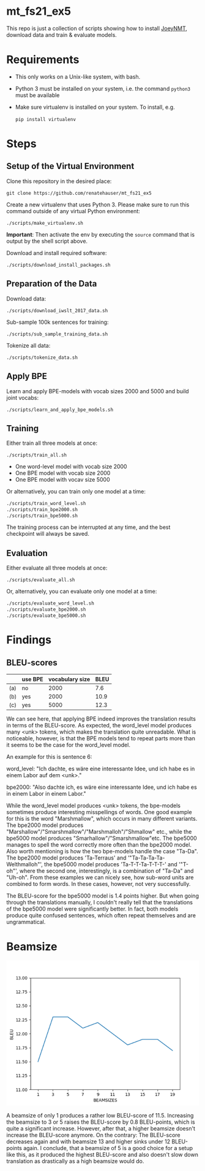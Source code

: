 # mt_fs21_ex5

This repo is just a collection of scripts showing how to install [JoeyNMT](https://github.com/joeynmt/joeynmt), download
data and train & evaluate models.

# Requirements

- This only works on a Unix-like system, with bash.
- Python 3 must be installed on your system, i.e. the command `python3` must be available
- Make sure virtualenv is installed on your system. To install, e.g.

    `pip install virtualenv`

# Steps
## Setup of the Virtual Environment

Clone this repository in the desired place:

    git clone https://github.com/renatehauser/mt_fs21_ex5

Create a new virtualenv that uses Python 3. Please make sure to run this command outside of any virtual Python environment:

    ./scripts/make_virtualenv.sh

**Important**: Then activate the env by executing the `source` command that is output by the shell script above.

Download and install required software:

    ./scripts/download_install_packages.sh

## Preparation of the Data
Download data:

    ./scripts/download_iwslt_2017_data.sh

Sub-sample 100k sentences for training:

    ./scripts/sub_sample_training_data.sh
    
Tokenize all data:

    ./scripts/tokenize_data.sh
    
## Apply BPE
Learn and apply BPE-models with vocab sizes 2000 and 5000 and build joint vocabs:

    ./scripts/learn_and_apply_bpe_models.sh
    
## Training
Either train all three models at once:

    ./scripts/train_all.sh
    
- One word-level model with vocab size 2000
- One BPE model with vocab size 2000
- One BPE model with vocav size 5000

Or alternatively, you can train only one model at a time:

    ./scripts/train_word_level.sh
    ./scripts/train_bpe2000.sh
    ./scripts/train_bpe5000.sh
    
The training process can be interrupted at any time, and the best checkpoint will always be saved.

## Evaluation
Either evaluate all three models at once:

    ./scripts/evaluate_all.sh
    
Or, alternatively, you can evaluate only one model at a time:

    ./scripts/evaluate_word_level.sh
    ./scripts/evaluate_bpe2000.sh
    ./scripts/evaluate_bpe5000.sh

# Findings
## BLEU-scores

|  | use BPE | vocabulary size | BLEU |
|---|--------|-----------------|------|
|(a)|no      | 2000            | 7.6  |
|(b)|yes     | 2000            | 10.9 |
|(c)|yes     | 5000            | 12.3 |

We can see here, that applying BPE indeed improves the translation results in terms of the BLEU-score. As expected, the
word_level model produces many \<unk\> tokens, which makes the translation quite unreadable.
What is noticeable, however, is that the BPE models tend to repeat parts more than it seems to be the case for the word_level
model.

An example for this is sentence 6:

word_level: "Ich dachte, es wäre eine interessante Idee, und ich habe es in einem Labor auf dem \<unk\>."

bpe2000: "Also dachte ich, es wäre eine interessante Idee, und ich habe es in einem Labor in einem Labor." 

While the word_level model produces \<unk\> tokens, the bpe-models sometimes produce interesting misspellings of words. One good example
for this is the word "Marshmallow", which occurs in many different variants. The bpe2000 model produces "Marshallow"/"Smarshmallow"/"Marshmalloh"/"Shmallow" etc.,
while the bpe5000 model produces "Smarhallow"/"Smarshmallow"etc. The bpe5000 manages to spell the word correctly more often than
the bpe2000 model. Also worth mentioning is how the two bpe-models handle the case "Ta-Da". The bpe2000 model produces 'Ta-Terraus' and
'"Ta-Ta-Ta-Ta-Welthmalloh"', the bpe5000 model produces 'Ta-T-T-Ta-T-T-T-' and '"T-oh"', where the second one, interestingly,
is a combination of "Ta-Da" and "Uh-oh". From these examples we can nicely see, how sub-word units are combined to form words.
In these cases, however, not very successfully.

The BLEU-score for the bpe5000 model is 1.4 points higher. But when going through the translations manually, I couldn't really
tell that the translations of the bpe5000 model were significantly better. In fact, both models produce quite confused sentences,
which often repeat themselves and are ungrammatical.


# Beamsize

![Graph of Beamsizes and corresponding BLEU-scores](https://github.com/renatehauser/mt_fs21_ex5/blob/main/beamsizes.png)

A beamsize of only 1 produces a rather low BLEU-score of 11.5. Increasing the beamsize to 3 or 5 raises the BLEU-score by
0.8 BLEU-points, which is quite a significant increase. However, after that, a higher beamsize doesn't increase the BLEU-score anymore.
On the contrary: The BLEU-score decreases again and with beamsize 13 and higher sinks under 12 BLEU-points again. I conclude,
that a beamsize of 5 is a good choice for a setup like this, as it produced the highest BLEU-score and also doesn't slow down
translation as drastically as a high beamsize would do.